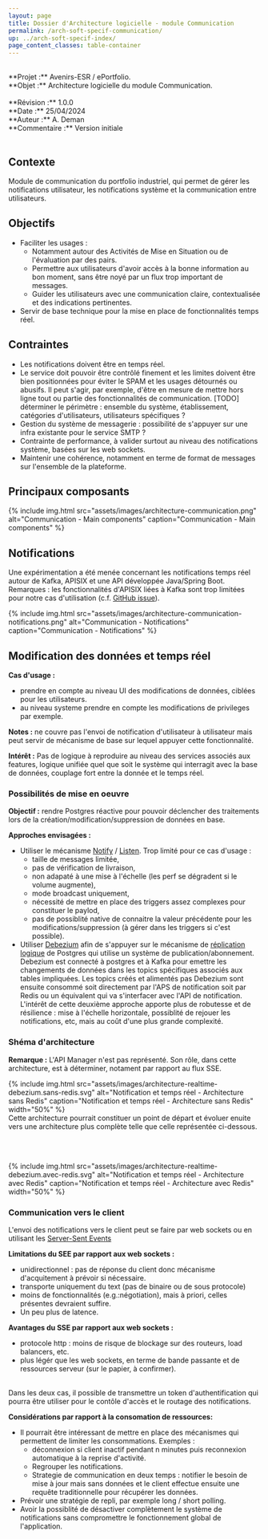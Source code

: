 ```yaml
---
layout: page
title: Dossier d'Architecture logicielle - module Communication
permalink: /arch-soft-specif-communication/
up: ../arch-soft-specif-index/
page_content_classes: table-container
---
```


<br/>
**Projet :** Avenirs-ESR / ePortfolio. <br/>
**Objet :** Architecture logicielle du module Communication.<br/>
<br/>
**Révision :** 1.0.0<br/>
**Date :** 25/04/2024<br/>
**Auteur :** A. Deman<br/>
**Commentaire :** Version initiale<br/>
<br/>

## Contexte
Module de communication du portfolio industriel, qui permet de gérer les notifications utilisateur, les notifications système et la communication entre utilisateurs. 

## Objectifs 
- Faciliter les usages : 
  - Notamment autour des Activités de Mise en Situation ou de l'évaluation par des pairs. 
  - Permettre aux utilisateurs d'avoir accès à la bonne information au bon moment, sans être noyé par un flux trop important de messages.
  - Guider les utilisateurs avec une communication claire, contextualisée et des indications pertinentes.
- Servir de base technique pour la mise en place de fonctionnalités temps réel.


## Contraintes
- Les notifications doivent être en temps réel.
- Le service doit pouvoir être contrôlé finement et les limites doivent être bien positionnées pour éviter le SPAM et les usages détournés ou abusifs. Il peut s'agir, par exemple, d'être en mesure de mettre hors ligne tout ou partie des fonctionnalités de communication. [TODO] déterminer le périmètre : ensemble du système, établissement, catégories d'utilisateurs, utilisateurs spécifiques ?
- Gestion du système de messagerie : possibilité de s'appuyer sur une infra existante pour le service SMTP ? 
- Contrainte de performance, à valider surtout au niveau des notifications système, basées sur les web sockets.
- Maintenir une cohérence, notamment en terme de format de messages sur l'ensemble de la plateforme.


## Principaux composants

{% include img.html
        src="assets/images/architecture-communication.png"
        alt="Communication - Main components"
        caption="Communication - Main components"
%}

## Notifications
Une expérimentation a été menée concernant les notifications temps réel autour de Kafka, APISIX et une API développée Java/Spring Boot.<br/>
Remarques : les fonctionnalités d'APISIX liées à Kafka sont trop limitées pour notre cas d'utilisation (c.f. [GitHub issue](https://github.com/apache/apisix/issues/10947#issuecomment-2014182230)).  

{% include img.html
        src="assets/images/architecture-communication-notifications.png"
        alt="Communication - Notifications"
        caption="Communication - Notifications"
%}

## Modification des données et temps réel

**Cas d'usage :** 
- prendre en compte au niveau UI des modifications de données, ciblées pour les utilisateurs. 
- au niveau systeme prendre en compte les modifications de privileges par exemple.

**Notes :** ne couvre pas l'envoi de notification d'utilisateur à utilisateur mais peut servir de mécanisme de base sur lequel appuyer cette fonctionnalité.

**Intérêt :** Pas de logique à reproduire au niveau des services associés aux features, logique unifiée quel que soit le système qui interragit avec la base de données, couplage fort entre la donnée et le temps réel. 

### Possibilités de mise en oeuvre

**Objectif :** rendre Postgres réactive pour pouvoir déclencher des traitements lors de la création/modification/suppression de données en base. 

**Approches envisagées :**
- Utiliser le mécanisme [Notify](https://www.postgresql.org/docs/current/sql-notify.html) / [Listen](https://www.postgresql.org/docs/current/sql-listen.html). Trop limité pour ce cas d'usage :
  - taille de messages limitée,
  - pas de vérification de livraison,
  - non adapaté à une mise à l'échelle (les perf se dégradent si le volume augmente),
  - mode broadcast uniquement,
  - nécessité de mettre en place des triggers assez complexes pour constituer le paylod,
  - pas de possiblité native de connaitre la valeur précédente pour les modifications/suppression (à gérer dans les triggers si c'est possible).<br/>
- Utiliser [Debezium](https://debezium.io/) afin de s'appuyer sur le mécanisme de [réplication logique](https://docs.postgresql.fr/10/logical-replication.html) de Postgres qui utilise un système de publication/abonnement. Debezium est connecté à postgres et à Kafka pour emettre les changements de données dans les topics spécifiques associés aux tables impliquées. Les topics créés et alimentés pas Debezium sont ensuite consommé soit directement par l'APS de notification soit par Redis ou un équivalent qui va s'interfacer avec l'API de notification. L'intérêt de cette deuxième approche apporte plus de robutesse et de résilience : mise à l'échelle horizontale, possiblité de rejouer les notifications, etc, mais au coût d'une plus grande complexité.

### Shéma d'architecture
**Remarque :** L'API Manager n'est pas représenté. Son rôle, dans cette architecture, est à déterminer, notament par rapport au flux SSE.

{% include img.html
        src="assets/images/architecture-realtime-debezium.sans-redis.svg"
        alt="Notification et temps réel - Architecture sans Redis"
        caption="Notification et temps réel - Architecture sans Redis"
        width="50%"
%}
<br/>
Cette architecture pourrait constituer un point de départ et évoluer enuite vers une architecture plus complète telle que celle représentée ci-dessous.

<br/><br/>

{% include img.html
        src="assets/images/architecture-realtime-debezium.avec-redis.svg"
        alt="Notification et temps réel - Architecture avec Redis"
        caption="Notification et temps réel - Architecture avec Redis"
        width="50%"
%}


### Communication vers le client

L'envoi des notifications vers le client peut se faire par web sockets ou en utilisant les [Server-Sent Events](https://developer.mozilla.org/en-US/docs/Web/API/Server-sent_events/Using_server-sent_events.)
<br/>

**Limitations du SEE par  rapport aux web sockets :**
- unidirectionnel : pas de réponse du client donc mécanisme d'acquitement à prévoir si nécessaire.
- transporte uniquement du text (pas de binaire ou de sous protocole)
- moins de fonctionnalités (e.g.:négotiation), mais à priori, celles présentes devraient suffire. 
- Un peu plus de latence.

**Avantages du SSE par rapport aux web sockets :**
- protocole http : moins de risque de blockage sur des routeurs, load balancers, etc.
- plus légér que les web sockets, en terme de bande passante et de ressources serveur (sur le papier, à confirmer).
<br/>
Dans les deux cas, il possible de transmettre un token d'authentification qui pourra être utiliser pour le contôle d'accès et le routage des notifications.

**Considérations par rapport à la consomation de ressources:**
- Il pourrait être intéressant de mettre en place des mécanismes qui permettent de limiter les consommations. Exemples :
   - déconnexion si client inactif pendant n minutes puis reconnexion automatique à la reprise d'activité.
   - Regrouper les notifications.
   - Strategie de communication en deux temps : notifier le besoin de mise à jour mais sans données et le client effectue ensuite une requête traditionnelle pour récupérer les données. 
- Prévoir une stratégie de repli, par exemple long / short polling.
- Avoir la possiblité de désactiver complètement le système de notifications sans compromettre le fonctionnement global de l'application.

